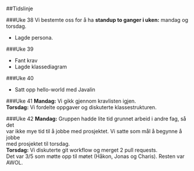 ##Tidslinje

###Uke 38
Vi bestemte oss for å ha **standup to ganger i uken:** mandag og torsdag.
* Lagde persona.

###Uke 39
* Fant krav
* Lagde klassediagram

###Uke 40
* Satt opp hello-world med Javalin

###Uke 41
**Mandag:** Vi gikk gjennom kravlisten igjen.\
**Torsdag:** Vi fordelte oppgaver og diskuterte klassestrukturen.

###Uke 42
**Mandag:** Gruppen hadde lite tid grunnet arbeid i andre fag, så det\
var ikke mye tid til å jobbe med prosjektet. Vi satte som mål å begynne å jobbe\
med prosjektet til torsdag.\
**Torsdag:** Vi diskuterte git workflow og merget 2 pull requests.\
Det var 3/5 som møtte opp til møtet (Håkon, Jonas og Charis). Resten
var AWOL.

